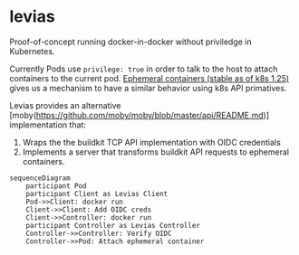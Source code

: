 # levias

Proof-of-concept running docker-in-docker without priviledge in Kubernetes.

Currently Pods use `privilege: true` in order to talk to the host to attach
containers to the current pod.
[Ephemeral containers (stable as of k8s 1.25)](https://kubernetes.io/docs/concepts/workloads/pods/ephemeral-containers/)
gives us a mechanism to have a similar behavior using k8s API primatives.

Levias provides an alternative
[moby(https://github.com/moby/moby/blob/master/api/README.md)] implementation
that:

1. Wraps the the buildkit TCP API implementation with OIDC credentials
2. Implements a server that transforms buildkit API requests to ephemeral
   containers.

```mermaid
sequenceDiagram
    participant Pod
    participant Client as Levias Client
    Pod->>Client: docker run
    Client->>Client: Add OIDC creds
    Client->>Controller: docker run
    participant Controller as Levias Controller
    Controller->>Controller: Verify OIDC
    Controller->>Pod: Attach ephemeral container
```
